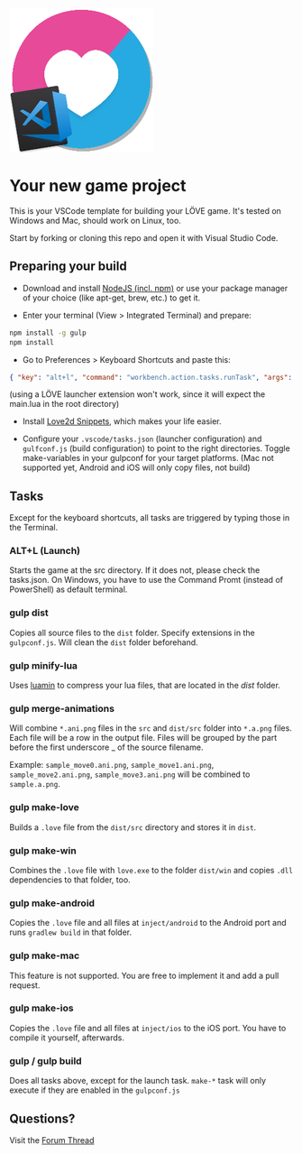 ![LÖVE + VSCode Logo](README_LOGO.png "NewGame - Visual Studio Code Template for the L�VE framework")

# Your new game project #

This is your VSCode template for building your LÖVE game. It's tested on Windows and Mac, should work on Linux, too.

Start by forking or cloning this repo and open it with Visual Studio Code.

## Preparing your build ##

- Download and install [NodeJS (incl. npm)](https://nodejs.org) or use your package manager of your choice (like apt-get, brew, etc.) to get it.

- Enter your terminal (View > Integrated Terminal) and prepare:

```bash
npm install -g gulp
npm install
```

- Go to Preferences > Keyboard Shortcuts and paste this:

```json
{ "key": "alt+l", "command": "workbench.action.tasks.runTask", "args": "launch" }
```
(using a LÖVE launcher extension won't work, since it will expect the main.lua in the root directory)

- Install [Love2d Snippets](https://marketplace.visualstudio.com/items?itemName=pixelwar.love2dsnippets), which makes your life easier.

- Configure your `.vscode/tasks.json` (launcher configuration) and `gulfconf.js` (build configuration) to point to the right directories. Toggle make-variables in your gulpconf for your target platforms. (Mac not supported yet, Android and iOS will only copy files, not build) 

## Tasks ##

Except for the keyboard shortcuts, all tasks are triggered by typing those in the Terminal.

### ALT+L (Launch) ###

Starts the game at the src directory. If it does not, please check the tasks.json. On Windows, you have to use the Command Promt (instead of PowerShell) as default terminal. 

### gulp dist ###

Copies all source files to the `dist` folder. Specify extensions in the `gulpconf.js`. Will clean the `dist` folder beforehand.

### gulp minify-lua ###

Uses [luamin](https://github.com/mathiasbynens/luamin) to compress your lua files, that are located in the _dist_ folder.

### gulp merge-animations ###

Will combine `*.ani.png` files in the `src` and `dist/src` folder into `*.a.png` files. Each file will be a row in the output file. Files will be grouped by the part before the first underscore \_ of the source filename.

Example: `sample_move0.ani.png`, `sample_move1.ani.png`, `sample_move2.ani.png`, `sample_move3.ani.png` will be combined to `sample.a.png`.

### gulp make-love ###

Builds a `.love` file from the `dist/src` directory and stores it in `dist`.

### gulp make-win ###

Combines the `.love` file with `love.exe` to the folder `dist/win` and copies `.dll` dependencies to that folder, too.

### gulp make-android ###

Copies the `.love` file and all files at `inject/android` to the Android port and runs `gradlew build` in that folder. 

### gulp make-mac ###

This feature is not supported. You are free to implement it and add a pull request. 

### gulp make-ios ###

Copies the `.love` file and all files at `inject/ios` to the iOS port. You have to compile it yourself, afterwards. 

### gulp / gulp build ###

Does all tasks above, except for the launch task. `make-*` task will only execute if they are enabled in the `gulpconf.js`

## Questions? ##

Visit the [Forum Thread](https://love2d.org/forums/viewtopic.php?p=218846#p218827)